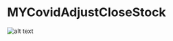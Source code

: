 # MYCovidAdjustCloseStock

![alt text](https://user-images.githubusercontent.com/58724748/104112952-9f882480-532f-11eb-88fe-77643b95790c.png)
